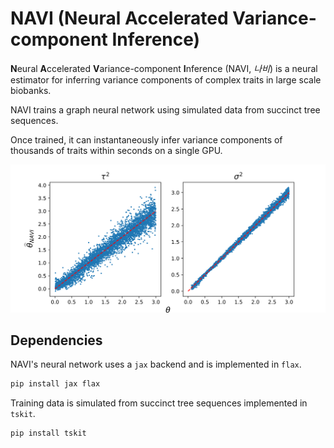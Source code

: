 # NAVI (Neural Accelerated Variance-component Inference)

**N**eural **A**ccelerated **V**ariance-component **I**nference (NAVI, _나비_) is a neural estimator for inferring variance components of complex traits in large scale biobanks.

NAVI trains a graph neural network using simulated data from succinct tree sequences.

Once trained, it can instantaneously infer variance components of thousands of traits within seconds on a single GPU.

![](./navi.svg)

## Dependencies

NAVI's neural network uses a `jax` backend and is implemented in `flax`.
```bash
pip install jax flax
```

Training data is simulated from succinct tree sequences implemented in `tskit`.
```bash
pip install tskit
```
